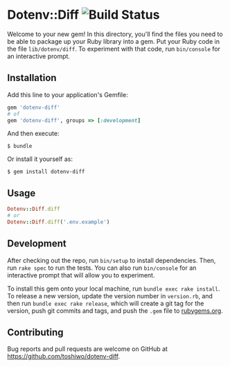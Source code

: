 # Dotenv::Diff ![Build Status](https://travis-ci.org/toshiwo/dotenv-diff.svg?branch=master)

Welcome to your new gem! In this directory, you'll find the files you need to be able to package up your Ruby library into a gem. Put your Ruby code in the file `lib/dotenv/diff`. To experiment with that code, run `bin/console` for an interactive prompt.

## Installation

Add this line to your application's Gemfile:

```ruby
gem 'dotenv-diff'
# of
gem 'dotenv-diff', groups => [:development]
```

And then execute:

    $ bundle

Or install it yourself as:

    $ gem install dotenv-diff

## Usage

```ruby
Dotenv::Diff.diff
# or
Dotenv::Diff.diff('.env.example')
```

## Development

After checking out the repo, run `bin/setup` to install dependencies. Then, run `rake spec` to run the tests. You can also run `bin/console` for an interactive prompt that will allow you to experiment.

To install this gem onto your local machine, run `bundle exec rake install`. To release a new version, update the version number in `version.rb`, and then run `bundle exec rake release`, which will create a git tag for the version, push git commits and tags, and push the `.gem` file to [rubygems.org](https://rubygems.org).

## Contributing

Bug reports and pull requests are welcome on GitHub at https://github.com/toshiwo/dotenv-diff.


